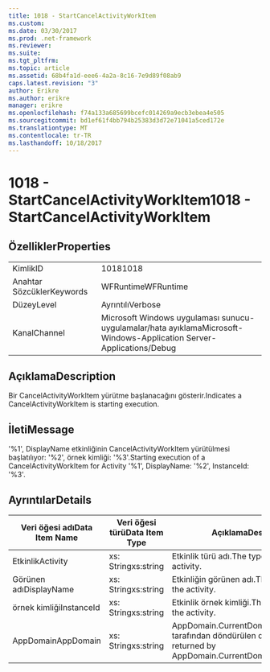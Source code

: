 ```yaml
---
title: 1018 - StartCancelActivityWorkItem
ms.custom: 
ms.date: 03/30/2017
ms.prod: .net-framework
ms.reviewer: 
ms.suite: 
ms.tgt_pltfrm: 
ms.topic: article
ms.assetid: 68b4fa1d-eee6-4a2a-8c16-7e9d89f08ab9
caps.latest.revision: "3"
author: Erikre
ms.author: erikre
manager: erikre
ms.openlocfilehash: f74a133a685699bcefc014269a9ecb3ebea4e505
ms.sourcegitcommit: bd1ef61f4bb794b25383d3d72e71041a5ced172e
ms.translationtype: MT
ms.contentlocale: tr-TR
ms.lasthandoff: 10/18/2017
---
```

# <a name="1018---startcancelactivityworkitem"></a><span data-ttu-id="d0e5d-102">1018 - StartCancelActivityWorkItem</span><span class="sxs-lookup"><span data-stu-id="d0e5d-102">1018 - StartCancelActivityWorkItem</span></span>
## <a name="properties"></a><span data-ttu-id="d0e5d-103">Özellikler</span><span class="sxs-lookup"><span data-stu-id="d0e5d-103">Properties</span></span>  
  
|||  
|-|-|  
|<span data-ttu-id="d0e5d-104">Kimlik</span><span class="sxs-lookup"><span data-stu-id="d0e5d-104">ID</span></span>|<span data-ttu-id="d0e5d-105">1018</span><span class="sxs-lookup"><span data-stu-id="d0e5d-105">1018</span></span>|  
|<span data-ttu-id="d0e5d-106">Anahtar Sözcükler</span><span class="sxs-lookup"><span data-stu-id="d0e5d-106">Keywords</span></span>|<span data-ttu-id="d0e5d-107">WFRuntime</span><span class="sxs-lookup"><span data-stu-id="d0e5d-107">WFRuntime</span></span>|  
|<span data-ttu-id="d0e5d-108">Düzey</span><span class="sxs-lookup"><span data-stu-id="d0e5d-108">Level</span></span>|<span data-ttu-id="d0e5d-109">Ayrıntılı</span><span class="sxs-lookup"><span data-stu-id="d0e5d-109">Verbose</span></span>|  
|<span data-ttu-id="d0e5d-110">Kanal</span><span class="sxs-lookup"><span data-stu-id="d0e5d-110">Channel</span></span>|<span data-ttu-id="d0e5d-111">Microsoft Windows uygulaması sunucu-uygulamalar/hata ayıklama</span><span class="sxs-lookup"><span data-stu-id="d0e5d-111">Microsoft-Windows-Application Server-Applications/Debug</span></span>|  
  
## <a name="description"></a><span data-ttu-id="d0e5d-112">Açıklama</span><span class="sxs-lookup"><span data-stu-id="d0e5d-112">Description</span></span>  
 <span data-ttu-id="d0e5d-113">Bir CancelActivityWorkItem yürütme başlanacağını gösterir.</span><span class="sxs-lookup"><span data-stu-id="d0e5d-113">Indicates a CancelActivityWorkItem is starting execution.</span></span>  
  
## <a name="message"></a><span data-ttu-id="d0e5d-114">İleti</span><span class="sxs-lookup"><span data-stu-id="d0e5d-114">Message</span></span>  
 <span data-ttu-id="d0e5d-115">'%1', DisplayName etkinliğinin CancelActivityWorkItem yürütülmesi başlatılıyor: '%2', örnek kimliği: '%3'.</span><span class="sxs-lookup"><span data-stu-id="d0e5d-115">Starting execution of a CancelActivityWorkItem for Activity '%1', DisplayName: '%2', InstanceId: '%3'.</span></span>  
  
## <a name="details"></a><span data-ttu-id="d0e5d-116">Ayrıntılar</span><span class="sxs-lookup"><span data-stu-id="d0e5d-116">Details</span></span>  
  
|<span data-ttu-id="d0e5d-117">Veri öğesi adı</span><span class="sxs-lookup"><span data-stu-id="d0e5d-117">Data Item Name</span></span>|<span data-ttu-id="d0e5d-118">Veri öğesi türü</span><span class="sxs-lookup"><span data-stu-id="d0e5d-118">Data Item Type</span></span>|<span data-ttu-id="d0e5d-119">Açıklama</span><span class="sxs-lookup"><span data-stu-id="d0e5d-119">Description</span></span>|  
|--------------------|--------------------|-----------------|  
|<span data-ttu-id="d0e5d-120">Etkinlik</span><span class="sxs-lookup"><span data-stu-id="d0e5d-120">Activity</span></span>|<span data-ttu-id="d0e5d-121">xs: String</span><span class="sxs-lookup"><span data-stu-id="d0e5d-121">xs:string</span></span>|<span data-ttu-id="d0e5d-122">Etkinlik türü adı.</span><span class="sxs-lookup"><span data-stu-id="d0e5d-122">The type name of the activity.</span></span>|  
|<span data-ttu-id="d0e5d-123">Görünen adı</span><span class="sxs-lookup"><span data-stu-id="d0e5d-123">DisplayName</span></span>|<span data-ttu-id="d0e5d-124">xs: String</span><span class="sxs-lookup"><span data-stu-id="d0e5d-124">xs:string</span></span>|<span data-ttu-id="d0e5d-125">Etkinliğin görünen adı.</span><span class="sxs-lookup"><span data-stu-id="d0e5d-125">The display name of the activity.</span></span>|  
|<span data-ttu-id="d0e5d-126">örnek kimliği</span><span class="sxs-lookup"><span data-stu-id="d0e5d-126">InstanceId</span></span>|<span data-ttu-id="d0e5d-127">xs: String</span><span class="sxs-lookup"><span data-stu-id="d0e5d-127">xs:string</span></span>|<span data-ttu-id="d0e5d-128">Etkinlik örnek kimliği.</span><span class="sxs-lookup"><span data-stu-id="d0e5d-128">The instance id of the activity.</span></span>|  
|<span data-ttu-id="d0e5d-129">AppDomain</span><span class="sxs-lookup"><span data-stu-id="d0e5d-129">AppDomain</span></span>|<span data-ttu-id="d0e5d-130">xs: String</span><span class="sxs-lookup"><span data-stu-id="d0e5d-130">xs:string</span></span>|<span data-ttu-id="d0e5d-131">AppDomain.CurrentDomain.FriendlyName tarafından döndürülen dize.</span><span class="sxs-lookup"><span data-stu-id="d0e5d-131">The string returned by AppDomain.CurrentDomain.FriendlyName.</span></span>|

